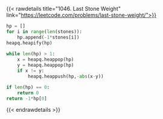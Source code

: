 {{< rawdetails title="1046. Last Stone Weight" link="https://leetcode.com/problems/last-stone-weight/">}}

```python
hp = []
for i in range(len(stones)):
	hp.append(-1*stones[i])
heapq.heapify(hp)
        
while len(hp) > 1:
	x = heapq.heappop(hp)
	y = heapq.heappop(hp)
	if x != y:
		heapq.heappush(hp,-abs(x-y))

if len(hp) == 0:
	return 0
return -1*hp[0]
```


{{< endrawdetails >}}



